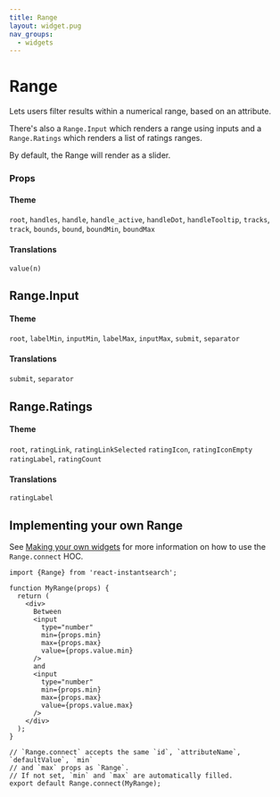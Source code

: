 ```yaml
---
title: Range
layout: widget.pug
nav_groups:
  - widgets
---
```


# Range

Lets users filter results within a numerical range, based on an attribute.

There's also a `Range.Input`  which renders a range using inputs and a `Range.Ratings` which renders a list of ratings 
ranges. 

By default, the Range will render as a slider.

### Props

<!-- props default ./index.js -->

#### Theme

`root`, `handles`, `handle`, `handle_active`, `handleDot`, `handleTooltip`, `tracks`, `track`, `bounds`, `bound`, `boundMin`, `boundMax`

#### Translations

`value(n)`

## Range.Input

#### Theme

`root`, `labelMin`, `inputMin`, `labelMax`, `inputMax`, `submit`, `separator`

#### Translations

`submit`, `separator`

## Range.Ratings

#### Theme

`root`, `ratingLink`, `ratingLinkSelected` `ratingIcon`, `ratingIconEmpty` `ratingLabel`, `ratingCount`

#### Translations

`ratingLabel`


## Implementing your own Range

See [Making your own widgets](../Customization.md) for more information on how to use the `Range.connect` HOC.

```
import {Range} from 'react-instantsearch';

function MyRange(props) {
  return (
    <div>
      Between
      <input
        type="number"
        min={props.min}
        max={props.max}
        value={props.value.min}
      />
      and
      <input
        type="number"
        min={props.min}
        max={props.max}
        value={props.value.max}
      />
    </div>
  );
}

// `Range.connect` accepts the same `id`, `attributeName`, `defaultValue`, `min`
// and `max` props as `Range`.
// If not set, `min` and `max` are automatically filled.
export default Range.connect(MyRange);
```
